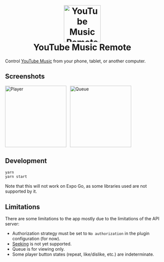 <h1 align='center'>
  <img src="https://github.com/franz-dc/youtube-music-remote/blob/main/images/logo.webp" width="120px" style="max-width: 100%" alt="YouTube Music Remote">
  <br>
  YouTube Music Remote
</h1>

Control [YouTube Music](https://github.com/th-ch/youtube-music) from your phone, tablet, or another computer.

## Screenshots

<p float="left">
  <img src="https://github.com/franz-dc/youtube-music-remote/blob/main/images/player.webp" width="200" style="max-width: 100%; margin-right: 8px;" alt="Player">
  <img src="https://github.com/franz-dc/youtube-music-remote/blob/main/images/queue.webp" width="200" style="max-width: 100%;" alt="Queue">
</p>

## Development

```bash
yarn
yarn start
```

Note that this will not work on Expo Go, as some libraries used are not supported by it.

## Limitations

There are some limitations to the app mostly due to the limitations of the API server:

- Authorization strategy must be set to `No authorization` in the plugin configuration (for now).
- [Seeking](https://github.com/th-ch/youtube-music/issues/2582) is not yet supported.
- Queue is for viewing only.
- Some player button states (repeat, like/dislike, etc.) are indeterminate.
